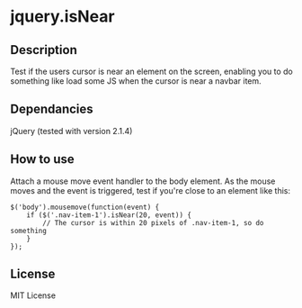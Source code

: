 # jquery.isNear

## Description
Test if the users cursor is near an element on the screen, enabling you to do something like load some JS when the cursor is near a navbar item.

## Dependancies
jQuery (tested with version 2.1.4)

## How to use
Attach a mouse move event handler to the body element. As the mouse moves and the event is triggered, test if you're close to an element like this:

```
$('body').mousemove(function(event) {
	if ($('.nav-item-1').isNear(20, event)) {
		// The cursor is within 20 pixels of .nav-item-1, so do something
	}
});
```

## License
MIT License